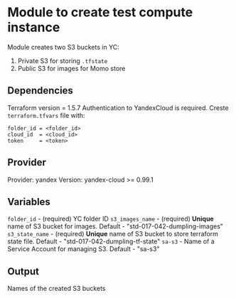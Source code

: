 # Module to create test compute instance
Module creates two S3 buckets in YC:  
1. Private S3 for storing `.tfstate`  
2. Public S3 for images for Momo store  

## Dependencies
Terraform version = 1.5.7
Authentication to YandexCloud is required. Creste `terraform.tfvars` file with:

```
folder_id = <folder_id>
cloud_id  = <cloud_id>
token     = <token>
```

## Provider
Provider: yandex
Version: yandex-cloud >= 0.99.1

## Variables

`folder_id` - (required) YC folder ID
`s3_images_name` - (required) **Unique** name of S3 bucket for images. Default - "std-017-042-dumpling-images"
`s3_state_name` - (required) **Unique** name of S3 bucket to store terraform state file. Default - "std-017-042-dumpling-tf-state"
`sa-s3` - Name of a Service Account for managing S3. Default - "sa-s3"

## Output
Names of the created S3 buckets